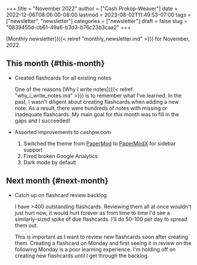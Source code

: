 +++
title = "November 2022"
author = ["Cash Prokop-Weaver"]
date = 2022-12-06T08:06:00-08:00
lastmod = 2023-08-02T11:49:53-07:00
tags = ["newsletter", "newsletter"]
categories = ["newsletter"]
draft = false
slug = "0839455d-cb61-49a6-b3d3-b76c23b3caa2"
+++

[Monthly newsletter]({{< relref "monthly_newsletter.md" >}}) for November, 2022.


## This month {#this-month}

-   Created flashcards for all existing notes

    One of the reasons [Why I write notes]({{< relref "why_i_write_notes.md" >}}) is to remember what I've learned. In the past, I wasn't diligent about creating flashcards when adding a new note. As a result, there were hundreds of notes with missing or inadequate flashcards. My main goal for this month was to fill in the gaps and I succeeded!

-   Assorted improvements to cashpw.com
    1.  Switched the theme from [PaperMod](https://github.com/adityatelange/hugo-PaperMod) to [PaperModX](https://github.com/reorx/hugo-PaperModX) for sidebar support
    2.  Fixed broken Google Analytics
    3.  Dark mode by default


## Next month {#next-month}

-   Catch up on flashcard review backlog

    I have &gt;400 outstanding flashcards. Reviewing them all at once wouldn't just hurt now, it would hurt forever as from time to time I'd see a similarly-sized spike of due flashcards. I'll do 50-100 per day to spread them out.

    This is important as I want to review new flashcards soon after creating them. Creating a flashcard on Monday and first seeing it in review on the following Monday is a poor learning experience. I'm holding off on creating new flashcards until I get through the backlog.
